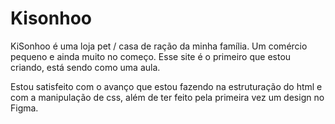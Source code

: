 # Kisonhoo

KiSonhoo é uma loja pet / casa de ração da minha família. Um comércio pequeno e ainda muito no começo.
Esse site é o primeiro que estou criando, está sendo como uma aula. 

Estou satisfeito com o avanço que estou fazendo na estruturação do html e com a manipulação de css, além de ter feito pela primeira vez um design no Figma.

